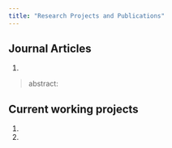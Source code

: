 ```yaml
---
title: "Research Projects and Publications"
---
```


## Journal Articles

1. 

> abstract: 



## Current working projects

1. 

2. 